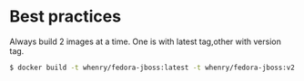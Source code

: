 # Best practices

Always build 2 images at a time. One is with latest tag,other with version tag. 


```sh
$ docker build -t whenry/fedora-jboss:latest -t whenry/fedora-jboss:v2.1 .

```